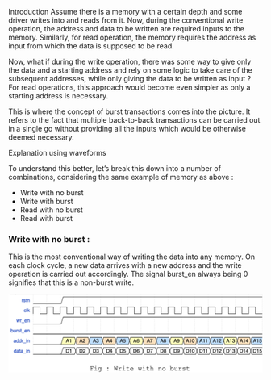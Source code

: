 Introduction
Assume there is a memory with a certain depth and some driver writes into and reads from it. Now, during the conventional write operation, the address and data to be written are required inputs to the memory. Similarly, for read operation, the memory requires the address as input from which the data is supposed to be read. 

Now, what if during the write operation, there was some way to give only the data and a starting address and rely on some logic to take care of the subsequent addresses, while only giving the data to be written as input ? For read operations, this approach would become even simpler as only a starting address is necessary. 

This is where the concept of burst transactions comes into the picture. It refers to the fact that multiple back-to-back transactions can be carried out in a single go without providing all the inputs which would be otherwise deemed necessary.

Explanation using waveforms 

To understand this better, let’s break this down into a number of combinations, considering the same example of memory as above : 

  * Write with no burst
  * Write with burst
  * Read with no burst
  * Read with burst

### Write with no burst : 
This is the most conventional way of writing the data into any memory. On each clock cycle, a new data arrives with a new address and the write operation is carried out accordingly. The signal burst_en always being 0 signifies that this is a non-burst write.

![Write with no burst](https://github.com/RadioactiveScandium/Digital-Logic-Design/blob/main/Concepts/Others/Burst%20Transactions/Images/WR_with_no_burst.png)